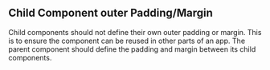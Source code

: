 
## Child Component outer Padding/Margin
Child components should not define their own outer padding or margin. This is to ensure the component can be reused in other parts of an app. The parent component should define the padding and margin between its child components.